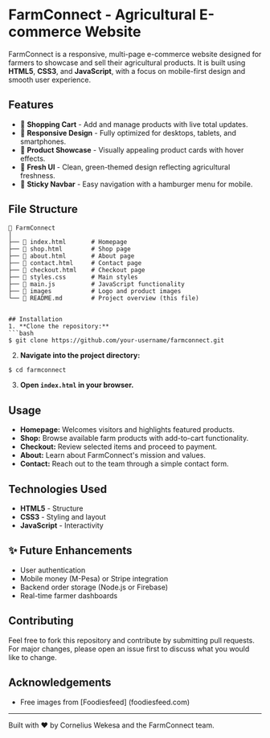 # FarmConnect - Agricultural E-commerce Website

FarmConnect is a responsive, multi-page e-commerce website designed for farmers to showcase and sell their agricultural products. It is built using **HTML5**, **CSS3**, and **JavaScript**, with a focus on mobile-first design and smooth user experience.

## Features

* 🛒 **Shopping Cart** - Add and manage products with live total updates.
* 📱 **Responsive Design** - Fully optimized for desktops, tablets, and smartphones.
* 🍅 **Product Showcase** - Visually appealing product cards with hover effects.
* 🍃 **Fresh UI** - Clean, green-themed design reflecting agricultural freshness.
* 🎯 **Sticky Navbar** - Easy navigation with a hamburger menu for mobile.

## File Structure

````
📁 FarmConnect
│
├── 📄 index.html       # Homepage
├── 📄 shop.html        # Shop page
├── 📄 about.html       # About page
├── 📄 contact.html     # Contact page
├── 📄 checkout.html    # Checkout page
├── 📄 styles.css       # Main styles
├── 📄 main.js          # JavaScript functionality
├── 📁 images           # Logo and product images
└── 📄 README.md        # Project overview (this file)


## Installation
1. **Clone the repository:**
```bash
$ git clone https://github.com/your-username/farmconnect.git
````

2. **Navigate into the project directory:**

```bash
$ cd farmconnect
```

3. **Open `index.html` in your browser.**

## Usage

* **Homepage:** Welcomes visitors and highlights featured products.
* **Shop:** Browse available farm products with add-to-cart functionality.
* **Checkout:** Review selected items and proceed to payment.
* **About:** Learn about FarmConnect's mission and values.
* **Contact:** Reach out to the team through a simple contact form.

## Technologies Used

* **HTML5** - Structure
* **CSS3** - Styling and layout
* **JavaScript** - Interactivity

## ✨ Future Enhancements

* User authentication
* Mobile money (M-Pesa) or Stripe integration
* Backend order storage (Node.js or Firebase)
* Real-time farmer dashboards

## Contributing

Feel free to fork this repository and contribute by submitting pull requests. For major changes, please open an issue first to discuss what you would like to change.


## Acknowledgements

* Free images from [Foodiesfeed] (foodiesfeed.com)

---

Built with ❤️ by Cornelius Wekesa and the FarmConnect team.
